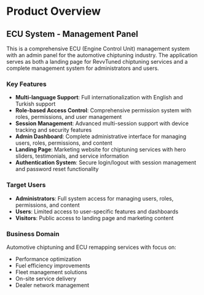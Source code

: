 # Product Overview

## ECU System - Management Panel

This is a comprehensive ECU (Engine Control Unit) management system with an admin panel for the automotive chiptuning industry. The application serves as both a landing page for RevvTuned chiptuning services and a complete management system for administrators and users.

### Key Features

- **Multi-language Support**: Full internationalization with English and Turkish support
- **Role-based Access Control**: Comprehensive permission system with roles, permissions, and user management
- **Session Management**: Advanced multi-session support with device tracking and security features
- **Admin Dashboard**: Complete administrative interface for managing users, roles, permissions, and content
- **Landing Page**: Marketing website for chiptuning services with hero sliders, testimonials, and service information
- **Authentication System**: Secure login/logout with session management and password reset functionality

### Target Users

- **Administrators**: Full system access for managing users, roles, permissions, and content
- **Users**: Limited access to user-specific features and dashboards
- **Visitors**: Public access to landing page and marketing content

### Business Domain

Automotive chiptuning and ECU remapping services with focus on:
- Performance optimization
- Fuel efficiency improvements
- Fleet management solutions
- On-site service delivery
- Dealer network management